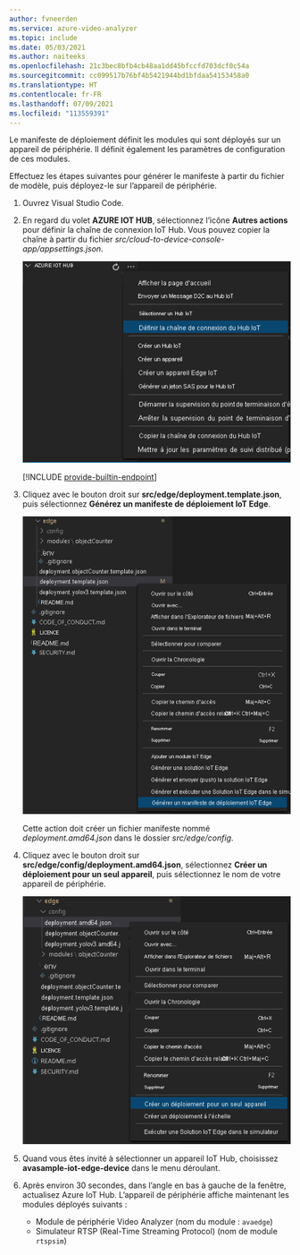 ```yaml
---
author: fvneerden
ms.service: azure-video-analyzer
ms.topic: include
ms.date: 05/03/2021
ms.author: naiteeks
ms.openlocfilehash: 21c3bec8bfb4cb48aa1dd45bfccfd703dcf0c54a
ms.sourcegitcommit: cc099517b76bf4b5421944bd1bfdaa54153458a0
ms.translationtype: HT
ms.contentlocale: fr-FR
ms.lasthandoff: 07/09/2021
ms.locfileid: "113559391"
---
```

Le manifeste de déploiement définit les modules qui sont déployés sur un appareil de périphérie. Il définit également les paramètres de configuration de ces modules.

Effectuez les étapes suivantes pour générer le manifeste à partir du fichier de modèle, puis déployez-le sur l’appareil de périphérie.

1. Ouvrez Visual Studio Code.
1. En regard du volet **AZURE IOT HUB**, sélectionnez l’icône **Autres actions** pour définir la chaîne de connexion IoT Hub. Vous pouvez copier la chaîne à partir du fichier _src/cloud-to-device-console-app/appsettings.json_.

    ![Définir la chaîne de connexion Azure IoT](../../../media/vscode-common-screenshots/set-connection-string.png)

    [!INCLUDE [provide-builtin-endpoint](../../common-includes/provide-builtin-endpoint.md)]
1. Cliquez avec le bouton droit sur **src/edge/deployment.template.json**, puis sélectionnez **Générez un manifeste de déploiement IoT Edge**.

   ![Générer le manifeste de déploiement IoT Edge](../../../media/quickstarts/generate-iot-edge-deployment-manifest.png)

   Cette action doit créer un fichier manifeste nommé _deployment.amd64.json_ dans le dossier _src/edge/config_.
1. Cliquez avec le bouton droit sur **src/edge/config/deployment.amd64.json**, sélectionnez **Créer un déploiement pour un seul appareil**, puis sélectionnez le nom de votre appareil de périphérie.

   ![Créer un déploiement pour un seul appareil](../../../media/quickstarts/create-deployment-single-device.png)
1. Quand vous êtes invité à sélectionner un appareil IoT Hub, choisissez **avasample-iot-edge-device** dans le menu déroulant.
1. Après environ 30 secondes, dans l’angle en bas à gauche de la fenêtre, actualisez Azure IoT Hub. L’appareil de périphérie affiche maintenant les modules déployés suivants :

    - Module de périphérie Video Analyzer (nom du module : `avaedge`)
    - Simulateur RTSP (Real-Time Streaming Protocol) (nom de module `rtspsim`)
